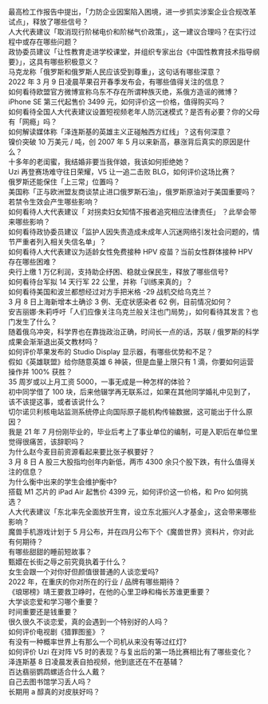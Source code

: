 最高检工作报告中提出，「力防企业因案陷入困境，进一步抓实涉案企业合规改革试点」，释放了哪些信号？  
人大代表建议「取消现行阶梯电价和阶梯气价政策」，这一建议合理吗？在实行过程中或存在哪些问题？  
政协委员建议「让性教育走进学校课堂，并组织专家出台《中国性教育技术指导纲要》」，这具有哪些积极意义？  
马克龙称「俄罗斯和俄罗斯人民应该受到尊重」，这句话有哪些深意？  
2022 年 3 月 9 日凌晨苹果召开春季发布会，有哪些值得关注的信息？  
如何看待欧盟官方微博宣称乌东不存在所谓种族灭绝，系俄方造谣的微博？  
iPhone SE 第三代起售价 3499 元，如何评价这一价格，值得购买吗？  
如何看待全国人大代表建议设置短视频老年人防沉迷模式？是否有必要？你的父母有「网瘾」吗？  
如何解读媒体称「泽连斯基的英雄主义正碰触西方红线」？这有何深意？  
镍价突破 10 万美元 / 吨，创 2007 年 5 月以来新高，暴涨背后真实的原因是什么？  
十多年的老闺蜜，我结婚非要当我伴娘，我该如何拒绝她？  
Uzi 再登赛场难守往日荣耀，V5 让一追二击败 BLG，如何评价这场比赛？  
俄罗斯还能保住「上三常」位置吗？  
美国称「正与欧洲盟友商谈禁止进口俄罗斯石油」，俄罗斯原油对于美国重要吗？若禁令生效会产生哪些影响？  
如何看待人大代表建议「 对拐卖妇女知情不报者追究相应法律责任」 ？此举会带来哪些影响？  
如何看待政协委员建议「监护人因失责造成未成年人沉迷网络引发社会问题的，情节严重者列入相关失信名单」？  
如何看待人大代表建议为适龄女性免费接种 HPV 疫苗？当前女性群体接种 HPV 存在哪些困难？  
央行上缴 1 万亿利润，支持助企纾困、稳就业保民生，释放了哪些信号?  
如何看待台军拟 14 天行军 22 公里，并称「训练来真的」？  
如何看待美国和波兰都想经过对方手把米格 -29 战机交给乌克兰？  
3 月 8 日上海新增本土确诊 3 例、无症状感染者 62 例，目前情况如何？  
安吉丽娜·朱莉呼吁「人们应像关注乌克兰般关注也门局势」，如何看待其发言？也门发生了什么？  
随着俄乌冲突，科学界也在靠拢政治正确，时间长一点的话，苏联 / 俄罗斯的科学成果会渐渐退出英文教材吗？  
如何评价苹果发布的 Studio Display 显示器，有哪些优势和不足？  
假如《英雄联盟》给你随意英雄 6 神装，但是血量上限只有 1 滴，你要如何运营操作并 100% 获胜？  
35 周岁或以上月工资 5000，一事无成是一种怎样的体验？  
初中同学借了 100 块，后来他辍学再无联系过，如果在其他同学婚礼中见到了，该不该提这事，或者该说什么？  
切尔诺贝利核电站监测系统停止向国际原子能机构传输数据，这可能出于什么原因？  
我是 21 年 7 月份刚毕业的，毕业后考上了事业单位的编制，可是入职后在单位里觉得很痛苦，该辞职吗？  
为什么赵今麦目前资源看起来要比张子枫要好？  
3 月 8 日 A 股三大股指均创年内新低，两市 4300 余只个股下跌，有什么值得关注的信息？  
为什么衡中出来的学生会维护衡中?  
搭载 M1 芯片的 iPad Air 起售价 4399 元，如何评价这一价格，和 Pro 如何挑选？  
人大代表建议「东北率先全面放开生育，设立东北振兴人才基金」，这会带来哪些影响？  
魔兽手机游戏计划于 5 月公布，并在四月公布下个《魔兽世界》资料片，你对此有何期待？  
有哪些甜甜的睡前短故事？  
甄嬛在长街之辱之前究竟执着于什么？  
女生会跟一个对你好但颜值很普通的人谈恋爱吗?  
2022 年，在重庆的你对所在的行业 / 品牌有哪些期待？  
《琅琊榜》靖王要救卫峥时，在他的心里卫峥和梅长苏谁更重要？  
大学谈恋爱和学习哪个重要？  
时间重要还是钱重要？  
很久很久不谈恋爱，真的会遇到一个特别好的人吗？  
如何评价电视剧《猎罪图鉴》？  
有没有一种概率世界上有那么一个司机从来没有等过红灯?  
如何评价 Uzi 在对阵 V5 时的表现？与复出后的第一场比赛相比有了哪些变化？  
泽连斯基 8 日凌晨发表自拍视频，他到底还在不在基辅？  
百达翡丽鹦鹉螺适合什么人戴？  
自己去图书馆学习丢人吗？  
长期用 a 醇真的对皮肤好吗？  
